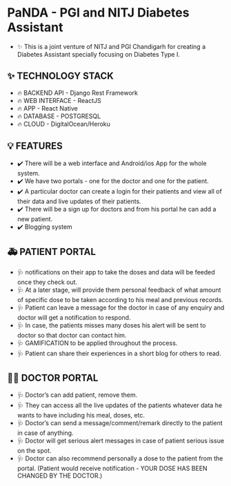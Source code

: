 # PaNDA - PGI and NITJ Diabetes Assistant
 - ✨ This is a joint venture of NITJ and PGI Chandigarh for creating a Diabetes Assistant specially focusing on Diabetes Type I.

## ✨ TECHNOLOGY STACK
 - 🔥 BACKEND API - Django Rest Framework
 - 🔥 WEB INTERFACE - ReactJS
 - 🔥 APP - React Native
 - 🔥 DATABASE - POSTGRESQL
 - 🔥 CLOUD - DigitalOcean/Heroku

## 💡 FEATURES
 - ✔️ There will be a web interface and Android/ios App for the whole system.
 - ✔️ We have two portals - one for the doctor and one for the patient.
 - ✔️ A particular doctor can create a login for their patients and view all of their data and live updates of their patients.
 - ✔️ There will be a sign up for doctors and from his portal he can add a new patient.
 - ✔️ Blogging system

## 🚑 PATIENT PORTAL
 - 🩺 notifications on their app to take the doses and data will be feeded once they check out.
 - 🩺 At a later stage, will provide them personal feedback of what amount of specific dose to be taken according to his meal and previous records.
 - 🩺 Patient can leave a message for the doctor in case of any enquiry and doctor will get a notification to respond.
 - 🩺 In case, the patients misses many doses his alert will be sent to doctor so that doctor can contact him.
 - 🩺 GAMIFICATION to be applied throughout the process.
 - 🩺 Patient can share their experiences in a short blog for others to read.

## 👨‍⚕️ DOCTOR PORTAL
 - 🩺 Doctor’s can add patient, remove them.
 - 🩺 They can access all the live updates of the patients whatever data he wants to have including his meal, doses, etc.
 - 🩺 Doctor’s can send a message/comment/remark directly to the patient in case of anything.
 - 🩺 Doctor will get serious alert messages in case of patient serious issue on the spot.
 - 🩺 Doctor can also recommend personally a dose to the patient from the portal. (Patient would receive notification - YOUR DOSE HAS BEEN CHANGED BY THE DOCTOR.)

